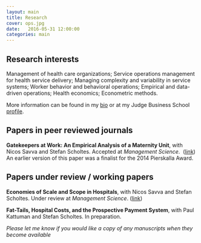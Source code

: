 ```yaml
---
layout: main
title: Research
cover: ops.jpg
date:   2016-05-31 12:00:00
categories: main
---
```


## Research interests

Management of health care organizations; Service operations management for health service delivery; Managing complexity and variability in service systems; Worker behavior and behavioral operations; Empirical and data-driven operations; Health economics; Econometric methods.

More information can be found in my [bio](/about/) or at my Judge Business School [profile](http://www.jbs.cam.ac.uk/programmes/research-programmes/current-phd-students-a-z/michael-freeman/).

## Papers in peer reviewed journals

**Gatekeepers at Work: An Empirical Analysis of a Maternity Unit**, with Nicos Savva and Stefan Scholtes.
Accepted at *Management Science*.&nbsp; ([link](/gatekeepers-at-work))
<br>An earlier version of this paper was a finalist for the 2014 Pierskalla Award.

## Papers under review / working papers

**Economies of Scale and Scope in Hospitals**, with Nicos Savva and Stefan Scholtes. Under review at *Management Science*. ([link](/hospital-scale-economies))

**Fat-Tails, Hospital Costs, and the Prospective Payment System**, with Paul Kattuman and Stefan Scholtes. In preparation.

*Please let me know if you would like a copy of any manuscripts when they become available*